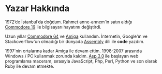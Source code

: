 # Yazar Hakkında

1972’de İstanbul’da doğdum. Rahmet anne-annem’in satın aldığı [Commodore 16](http://en.wikipedia.org/wiki/Commodore_16) ile bilgisayarı hayatımı değiştirdi.

Uzun yıllar [Commodore 64](http://en.wikipedia.org/wiki/Commodore_64) ve [Amiga](http://en.wikipedia.org/wiki/Amiga) kullandım. İnternetin, Google'ın ve Stackoverflow'un olmadığı bir dünyada [Assembly](http://en.wikipedia.org/wiki/Assembly_language) dili ile **code** yazdım.

1997'nin ortalarına kadar Amiga ile devam ettim. 1998-2007 arasında Windows / PC kullanmak zorunda kaldım. [Asp 3.0](http://en.wikipedia.org/wiki/Active_Server_Pages) ile başlayan web programlama maceram, sırasıyla JavaScript, Php, Perl, Python ve son olarak Ruby ile devam etmekte.
